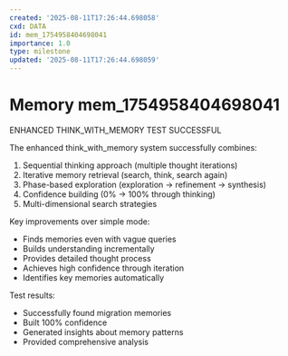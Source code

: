 ```yaml
---
created: '2025-08-11T17:26:44.698058'
cxd: DATA
id: mem_1754958404698041
importance: 1.0
type: milestone
updated: '2025-08-11T17:26:44.698059'
---
```


# Memory mem_1754958404698041


ENHANCED THINK_WITH_MEMORY TEST SUCCESSFUL

The enhanced think_with_memory system successfully combines:
1. Sequential thinking approach (multiple thought iterations)
2. Iterative memory retrieval (search, think, search again)
3. Phase-based exploration (exploration → refinement → synthesis)
4. Confidence building (0% → 100% through thinking)
5. Multi-dimensional search strategies

Key improvements over simple mode:
- Finds memories even with vague queries
- Builds understanding incrementally
- Provides detailed thought process
- Achieves high confidence through iteration
- Identifies key memories automatically

Test results:
- Successfully found migration memories
- Built 100% confidence
- Generated insights about memory patterns
- Provided comprehensive analysis

